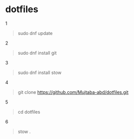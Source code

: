 # dotfiles

1
>sudo dnf update 

2
>sudo dnf install git

3
>sudo dnf install stow 

4
>git clone https://github.com/Mujtaba-abd/dotfiles.git

5
>cd dotfiles

6
>stow . 
